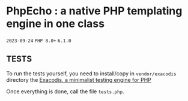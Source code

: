 # PhpEcho : a native PHP templating engine in one class 

`2023-09-24` `PHP 8.0+` `6.1.0`

## TESTS

To run the tests yourself, you need to install/copy in `vendor/exacodis` 
directory the [Exacodis, a minimalist testing engine for PHP](https://github.com/rawsrc/exacodis)


Once everything is done, call the file `tests.php`.
